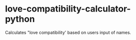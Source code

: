 # love-compatibility-calculator-python
Calculates "love compatibility' based on users input of names. 

